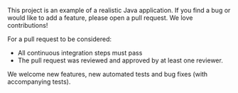 This project is an example of a realistic Java application. If you find a bug or would like to add a feature, please open a pull request. We love contributions!

For a pull request to be considered:

- All continuous integration steps must pass
- The pull request was reviewed and approved by at least one reviewer.

We welcome new features, new automated tests and bug fixes (with accompanying tests). 